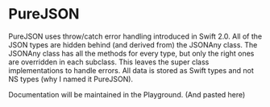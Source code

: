 # PureJSON
PureJSON uses throw/catch error handling introduced in Swift 2.0. All of the JSON types are hidden behind (and derived from) the JSONAny class. The JSONAny class has all the methods for every type, but only the right ones are overridden in each subclass. This leaves the super class implementations to handle errors. All data is stored as Swift types and not NS types (why I named it PureJSON).

Documentation will be maintained in the Playground. (And pasted here)
